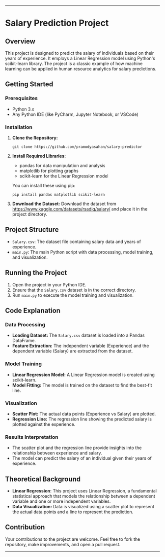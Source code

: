 
---

# Salary Prediction Project

## Overview
This project is designed to predict the salary of individuals based on their years of experience. It employs a Linear Regression model using Python's scikit-learn library. The project is a classic example of how machine learning can be applied in human resource analytics for salary predictions.

## Getting Started

### Prerequisites
- Python 3.x
- Any Python IDE (like PyCharm, Jupyter Notebook, or VSCode)

### Installation
1. **Clone the Repository:**
   ```
   git clone https://github.com/pramodyasahan/salary-predictor
   ```
2. **Install Required Libraries:**
   - pandas for data manipulation and analysis
   - matplotlib for plotting graphs
   - scikit-learn for the Linear Regression model

   You can install these using pip:
   ```
   pip install pandas matplotlib scikit-learn
   ```
3. **Download the Dataset:** Download the dataset from https://www.kaggle.com/datasets/rsadiq/salary/ and place it in the project directory.

## Project Structure
- `Salary.csv`: The dataset file containing salary data and years of experience.
- `main.py`: The main Python script with data processing, model training, and visualization.

## Running the Project
1. Open the project in your Python IDE.
2. Ensure that the `Salary.csv` dataset is in the correct directory.
3. Run `main.py` to execute the model training and visualization.

## Code Explanation

### Data Processing
- **Loading Dataset:** The `Salary.csv` dataset is loaded into a Pandas DataFrame.
- **Feature Extraction:** The independent variable (Experience) and the dependent variable (Salary) are extracted from the dataset.

### Model Training
- **Linear Regression Model:** A Linear Regression model is created using scikit-learn.
- **Model Fitting:** The model is trained on the dataset to find the best-fit line.

### Visualization
- **Scatter Plot:** The actual data points (Experience vs Salary) are plotted.
- **Regression Line:** The regression line showing the predicted salary is plotted against the experience.

### Results Interpretation
- The scatter plot and the regression line provide insights into the relationship between experience and salary.
- The model can predict the salary of an individual given their years of experience.

## Theoretical Background
- **Linear Regression:** This project uses Linear Regression, a fundamental statistical approach that models the relationship between a dependent variable and one or more independent variables.
- **Data Visualization:** Data is visualized using a scatter plot to represent the actual data points and a line to represent the prediction.

## Contribution
Your contributions to the project are welcome. Feel free to fork the repository, make improvements, and open a pull request.

---

